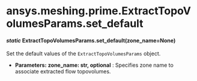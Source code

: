 # ansys.meshing.prime.ExtractTopoVolumesParams.set_default

<a id="ansys.meshing.prime.ExtractTopoVolumesParams.set_default"></a>

#### *static* ExtractTopoVolumesParams.set_default(zone_name=None)

Set the default values of the `ExtractTopoVolumesParams` object.

* **Parameters:**
  **zone_name: str, optional**
  : Specifies zone name to associate extracted flow topovolumes.

<!-- !! processed by numpydoc !! -->
